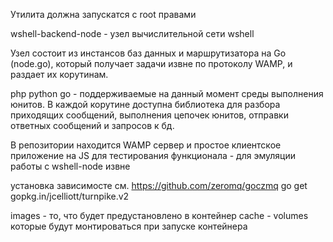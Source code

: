 Утилита должна запускатся с root правами

wshell-backend-node - узел вычислительной сети wshell

Узел состоит из инстансов баз данных и маршрутизатора на Go (node.go),
который получает задачи извне по протоколу WAMP, и раздает их корутинам.

php python go - поддерживаемые на данный момент среды выполнения юнитов.
В каждой корутине доступна библиотека для разбора приходящих сообщений, выполнения цепочек юнитов, отправки ответных сообщений и запросов к бд.

В репозитории находится WAMP сервер и простое клиентское приложение на JS для тестирования функционала - для эмуляции работы с wshell-node извне

установка зависимосте см.
https://github.com/zeromq/goczmq
go get gopkg.in/jcelliott/turnpike.v2

images - то, что будет предустановлено в контейнер
cache - volumes которые будут монтироваться при запуске контейнера
